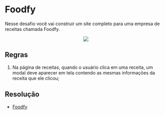 # Foodfy

Nesse desafio você vai construir um site completo para uma empresa de receitas chamada Foodfy.

<div align="center">
  <img src="https://rocketseat-cdn.s3-sa-east-1.amazonaws.com/mockup.png" />
</div>

## Regras

1. Na página de receitas, quando o usuário clica em uma receita, um modal deve aparecer em tela contendo as mesmas informações da receita que ele clicou;

## Resolução
 - [Foodfy](https://miqueiasousa.github.io/bootcamp-launchbase/)
